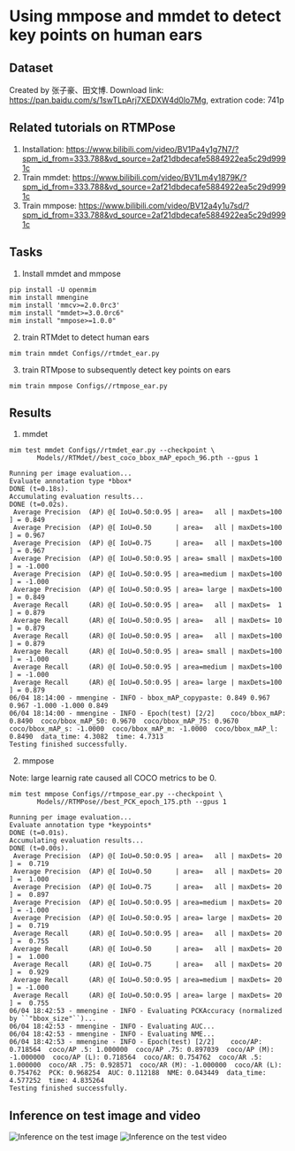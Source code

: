 # Using mmpose and mmdet to detect key points on human ears

## Dataset
Created by 张子豪、田文博. Download link: https://pan.baidu.com/s/1swTLpArj7XEDXW4d0lo7Mg, extration code: 741p

## Related tutorials on RTMPose
1. Installation: https://www.bilibili.com/video/BV1Pa4y1g7N7/?spm_id_from=333.788&vd_source=2af21dbdecafe5884922ea5c29d9991c
2. Train mmdet: https://www.bilibili.com/video/BV1Lm4y1879K/?spm_id_from=333.788&vd_source=2af21dbdecafe5884922ea5c29d9991c
3. Train mmpose: https://www.bilibili.com/video/BV12a4y1u7sd/?spm_id_from=333.788&vd_source=2af21dbdecafe5884922ea5c29d9991c

## Tasks
1. Install mmdet and mmpose
```shell
pip install -U openmim
mim install mmengine
mim install 'mmcv>=2.0.0rc3'
mim install "mmdet>=3.0.0rc6"
mim install "mmpose>=1.0.0"
```

2. train RTMdet to detect human ears
```shell
mim train mmdet Configs//rtmdet_ear.py
```

3. train RTMpose to subsequently detect key points on ears
```shell
mim train mmpose Configs//rtmpose_ear.py
```


## Results

1. mmdet
```shell
mim test mmdet Configs//rtmdet_ear.py --checkpoint \
       Models//RTMdet//best_coco_bbox_mAP_epoch_96.pth --gpus 1 
```
```shell
Running per image evaluation...
Evaluate annotation type *bbox*
DONE (t=0.18s).
Accumulating evaluation results...
DONE (t=0.02s).
 Average Precision  (AP) @[ IoU=0.50:0.95 | area=   all | maxDets=100 ] = 0.849
 Average Precision  (AP) @[ IoU=0.50      | area=   all | maxDets=100 ] = 0.967
 Average Precision  (AP) @[ IoU=0.75      | area=   all | maxDets=100 ] = 0.967
 Average Precision  (AP) @[ IoU=0.50:0.95 | area= small | maxDets=100 ] = -1.000
 Average Precision  (AP) @[ IoU=0.50:0.95 | area=medium | maxDets=100 ] = -1.000
 Average Precision  (AP) @[ IoU=0.50:0.95 | area= large | maxDets=100 ] = 0.849
 Average Recall     (AR) @[ IoU=0.50:0.95 | area=   all | maxDets=  1 ] = 0.879
 Average Recall     (AR) @[ IoU=0.50:0.95 | area=   all | maxDets= 10 ] = 0.879
 Average Recall     (AR) @[ IoU=0.50:0.95 | area=   all | maxDets=100 ] = 0.879
 Average Recall     (AR) @[ IoU=0.50:0.95 | area= small | maxDets=100 ] = -1.000
 Average Recall     (AR) @[ IoU=0.50:0.95 | area=medium | maxDets=100 ] = -1.000
 Average Recall     (AR) @[ IoU=0.50:0.95 | area= large | maxDets=100 ] = 0.879
06/04 18:14:00 - mmengine - INFO - bbox_mAP_copypaste: 0.849 0.967 0.967 -1.000 -1.000 0.849
06/04 18:14:00 - mmengine - INFO - Epoch(test) [2/2]    coco/bbox_mAP: 0.8490  coco/bbox_mAP_50: 0.9670  coco/bbox_mAP_75: 0.9670  coco/bbox_mAP_s: -1.0000  coco/bbox_mAP_m: -1.0000  coco/bbox_mAP_l: 0.8490  data_time: 4.3082  time: 4.7313
Testing finished successfully.
```

2. mmpose

Note: large learnig rate caused all COCO metrics to be 0.
```shell
mim test mmpose Configs//rtmpose_ear.py --checkpoint \
       Models//RTMPose//best_PCK_epoch_175.pth --gpus 1 
```

```shell
Running per image evaluation...
Evaluate annotation type *keypoints*
DONE (t=0.01s).
Accumulating evaluation results...
DONE (t=0.00s).
 Average Precision  (AP) @[ IoU=0.50:0.95 | area=   all | maxDets= 20 ] =  0.719
 Average Precision  (AP) @[ IoU=0.50      | area=   all | maxDets= 20 ] =  1.000
 Average Precision  (AP) @[ IoU=0.75      | area=   all | maxDets= 20 ] =  0.897
 Average Precision  (AP) @[ IoU=0.50:0.95 | area=medium | maxDets= 20 ] = -1.000
 Average Precision  (AP) @[ IoU=0.50:0.95 | area= large | maxDets= 20 ] =  0.719
 Average Recall     (AR) @[ IoU=0.50:0.95 | area=   all | maxDets= 20 ] =  0.755
 Average Recall     (AR) @[ IoU=0.50      | area=   all | maxDets= 20 ] =  1.000
 Average Recall     (AR) @[ IoU=0.75      | area=   all | maxDets= 20 ] =  0.929
 Average Recall     (AR) @[ IoU=0.50:0.95 | area=medium | maxDets= 20 ] = -1.000
 Average Recall     (AR) @[ IoU=0.50:0.95 | area= large | maxDets= 20 ] =  0.755
06/04 18:42:53 - mmengine - INFO - Evaluating PCKAccuracy (normalized by ``"bbox_size"``)...
06/04 18:42:53 - mmengine - INFO - Evaluating AUC...
06/04 18:42:53 - mmengine - INFO - Evaluating NME...
06/04 18:42:53 - mmengine - INFO - Epoch(test) [2/2]    coco/AP: 0.718564  coco/AP .5: 1.000000  coco/AP .75: 0.897039  coco/AP (M): -1.000000  coco/AP (L): 0.718564  coco/AR: 0.754762  coco/AR .5: 1.000000  coco/AR .75: 0.928571  coco/AR (M): -1.000000  coco/AR (L): 0.754762  PCK: 0.968254  AUC: 0.112188  NME: 0.043449  data_time: 4.577252  time: 4.835264
Testing finished successfully.
```

## Inference on test image and video
![Inference on the test image](https://github.com/Alias-z/mmcamp2023/blob/main/Assignment1/Results/test_image.jpg)
![Inference on the test video](https://github.com/Alias-z/mmcamp2023/blob/main/Assignment1/Results/test_video.gif)


